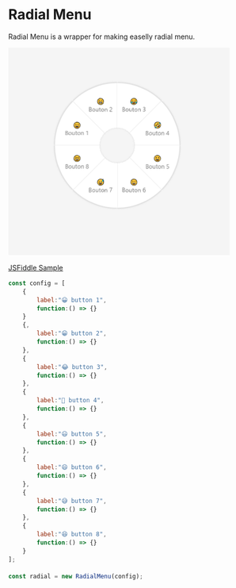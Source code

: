 # Radial Menu

Radial Menu is a wrapper for making easelly radial menu.

![Capture](./Capture.PNG)

[JSFiddle Sample](https://jsfiddle.net/L80pg3rd/1/)

```js
const config = [
    {
        label:"😀 button 1",
        function:() => {}
    }
    {,
        label:"😁 button 2",
        function:() => {}
    },
    {
        label:"😂 button 3",
        function:() => {}
    },
    {
        label:"🤣 button 4",
        function:() => {}
    },
    {
        label:"😃 button 5",
        function:() => {}
    },
    {
        label:"😄 button 6",
        function:() => {}
    },
    {
        label:"😅 button 7",
        function:() => {}
    },
    {
        label:"😆 button 8",
        function:() => {}
    }
];

const radial = new RadialMenu(config);
```